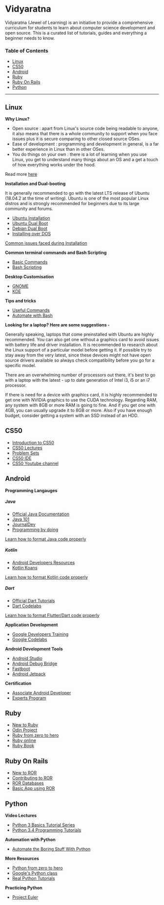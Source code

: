 # Vidyaratna

Vidyaratna (Jewel of Learning) is an initiative to provide a comprehensive curriculum for students to learn about computer science development and open source. This is a curated list of tutorials, guides and everything a beginner needs to know. 

### Table of Contents

* [Linux](#linux)
* [CS50](#cs50)
* [Android](#android)
* [Ruby](#ruby)
* [Ruby On Rails](#ruby-on-rails)
* [Python](#python)

***


## Linux 

**Why Linux?**
- Open source : apart from Linux's source code being readable to anyone, it also means that there is a whole community to support when you face issues plus it is secure comparing to other closed source OSes.
- Ease of development : programming and development in general, is a far better experience in Linux than in other OSes. 
- You do things on your own : there is a lot of learning when you use Linux, you get to understand many things about an OS and a get a touch of how everything works under the hood.

Read more [here](https://opensource.com/resources/linux)

**Installation and Dual-booting**

It is generally recommended to go with the latest LTS release of Ubuntu (18.04.2 at the time of writing). Ubuntu is one of the most popular Linux distros and is strongly recommended for beginners due to its large community and forums.

- [Ubuntu Installation](https://tutorials.ubuntu.com/tutorial/tutorial-install-ubuntu-desktop#0)
- [Ubuntu Dual Boot](https://itsfoss.com/install-ubuntu-dual-boot-mode-windows/)
-  [Debian Dual Boot](https://www.lifewire.com/dual-boot-windows-8-1-debian-jessie-2202088)
- [Installing over DOS](https://www.linuxquestions.org/questions/linux-newbie-8/need-help-with-installing-linux-from-free-dos-899812/) 

[Common issues faced during Installation](https://github.com/amfoss/vidyaratna/blob/initial/beginners/0_install_linux.md#common-errors-and-issues)

**Common terminal commands and Bash Scripting**

- [Basic Commands](https://maker.pro/linux/tutorial/basic-linux-commands-for-beginners)
- [Bash Scripting](https://ryanstutorials.net/bash-scripting-tutorial/bash-script.php) 

**Desktop Customisation**

- [GNOME](https://itsfoss.com/gnome-tricks-ubuntu/)
- [KDE](https://opensource.com/article/17/5/7-cool-kde-tweaks-will-improve-your-life) 

**Tips and tricks**

- [Useful Commands](https://likegeeks.com/linux-command-line-tricks/)
- [Automate with Bash](https://www.tecmint.com/using-shell-script-to-automate-linux-system-maintenance-tasks/)

**Looking for a laptop? Here are some suggestions -**

Generally speaking, laptops that come preinstalled with Ubuntu are highly recommended. You can also get one without a graphics card to avoid issues with battery life and driver installation. It is recommended to research about the Linux support of a particular model before getting it. If possible try to stay away from the very latest, since these devices might not have open source drivers available so always check compatibility before you go for a specific model.

There are an overwhelming number of processors out there, it's best to go with a laptop with the latest - up to date generation of Intel i3, i5 or an i7 processor.

If there is need for a device with graphics card, it is highly recommended to get one with NVIDIA graphics to use the CUDA technology. Regarding RAM, any system with 8GB or more RAM is going to fine. And if you get one with 4GB, you can usually upgrade it to 8GB or more. Also if you have enough budget, consider getting a system with an SSD instead of an HDD. 


## CS50

- [Introduction to CS50](https://www.edx.org/course/cs50s-introduction-to-computer-science)
- [CS50 Lectures](http://cs50.tv/2017/fall/#about,lectures)
- [Problem Sets](http://cs50.tv/2017/fall/#about,psets)
- [CS50 IDE](https://ide.cs50.io/)
- [CS50 Youtube channel](https://www.youtube.com/user/cs50tv/featured)


## Android

**Programming Langauges**

##### Java

- [Official Java Documentation](https://docs.oracle.com/javase/tutorial/)
- [Java 101](https://www.javaworld.com/blog/java-101/)
- [JournalDev](https://www.journaldev.com/core-java-tutorial)
- [Programming by doing](http://programmingbydoing.com/)

[Learn how to format Java code properly](https://github.com/ribot/androidguidelines/blob/master/project_and_code_guidelines.md)

##### Kotlin

- [Android Developers Resources](https://developer.android.com/kotlin/resources)
- [Kotlin Koans](https://play.kotlinlang.org/koans/overview)

[Learn how to format Kotlin code properly](https://developer.android.com/kotlin/style-guide)

##### Dart

- [Official Dart Tutorials](https://dart.dev/tutorials)
- [Dart Codelabs](https://dart.dev/codelabs)

[Learn how to format Flutter/Dart code properly](https://github.com/flutter/flutter/wiki/Style-guide-for-Flutter-repo)

**Application Development**

- [Google Developers Training](https://developers.google.com/training/android/)
- [Google Codelabs](https://codelabs.developers.google.com/?cat=Android)

**Android Development Tools**

- [Android Studio](https://developer.android.com/studio/install)
- [Android Debug Bridge](https://developer.android.com/studio/command-line/adb)
- [Fastboot](https://forum.xda-developers.com/showthread.php?t=2277112)
- [Android Jetpack](https://developer.android.com/jetpack/)

**Certification**

- [Associate Android Developer](https://developers.google.com/training/certification/associate-android-developer/)
- [Experts Program](https://developers.google.com/programs/experts/)


## Ruby

- [New to Ruby](https://www.ruby-lang.org/en/documentation/installation/)
- [Odin Project](https://www.theodinproject.com/courses/ruby-programming)
- [Ruby from zero to hero](https://www.freecodecamp.org/news/learning-ruby-from-zero-to-hero-90ad4eecc82d/)
- [Ruby online](https://www.learnrubyonline.org/en/)
- [Ruby Book](https://theswissbay.ch/pdf/Gentoomen%20Library/Programming/Ruby/The%20Ruby%20Programming%20Language%20-%20Oreilly.pdf)


## Ruby On Rails

- [New to ROR](https://www.railstutorial.org/book)
- [Contributing to ROR](https://www.freecodecamp.org/news/contributing-to-ruby-on-rails-is-not-hard-heres-how-you-can-suggest-a-new-feature-11e82ad5a69/)
- [ROR Databases](https://www.freecodecamp.org/news/understanding-the-basics-of-ruby-on-rails-sql-databases-and-how-they-work-7a628cd42073/)
- [Basic App using ROR](https://medium.com/@riklomas/how-to-create-a-simple-jobs-board-in-ruby-on-rails-even-if-youve-never-coded-before-9b296c4df483)


## Python

**Video Lectures**

- [Python 3 Basics Tutorial Series](https://www.youtube.com/playlist?list=PLQVvvaa0QuDe8XSftW-RAxdo6OmaeL85M)
- [Python 3.4 Programming Tutorials](https://www.youtube.com/playlist?list=PL6gx4Cwl9DGAcbMi1sH6oAMk4JHw91mC_)

**Automation with Python**

- [Automate the Boring Stuff With Python](https://automatetheboringstuff.com/)

**More Resources**

- [Python from zero to hero](https://www.freecodecamp.org/news/learning-python-from-zero-to-hero-120ea540b567/)
- [Google's Python class](https://developers.google.com/edu/python/)
- [Real Python Tutorials](https://realpython.com/)

**Practicing Python**

- [Project Euler](https://projecteuler.net/)
